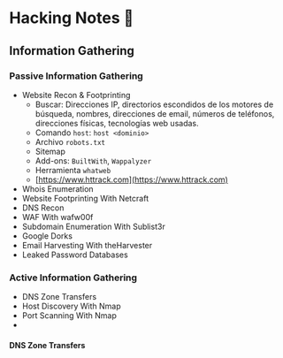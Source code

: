 # Hacking Notes 📝

## Information Gathering

### Passive Information Gathering
- Website Recon & Footprinting
  - Buscar: Direcciones IP, directorios escondidos de los motores de búsqueda, nombres, direcciones de email, números de teléfonos, direcciones físicas, tecnologías web usadas.
  - Comando `host`: `host <dominio>`
  - Archivo `robots.txt`
  - Sitemap
  - Add-ons: `BuiltWith`, `Wappalyzer`
  - Herramienta `whatweb`
  - [https://www.httrack.com](https://www.httrack.com)
- Whois Enumeration
- Website Footprinting With Netcraft
- DNS Recon
- WAF With wafw00f
- Subdomain Enumeration With Sublist3r
- Google Dorks
- Email Harvesting With theHarvester
- Leaked Password Databases

### Active Information Gathering
- DNS Zone Transfers
- Host Discovery With Nmap
- Port Scanning With Nmap
- 
#### DNS Zone Transfers

